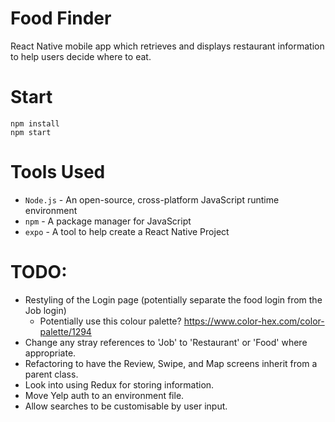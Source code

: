 # Food Finder
React Native mobile app which retrieves and displays restaurant information to help users decide where to eat.

# Start
```
npm install
npm start
```

# Tools Used
- `Node.js` - An open-source, cross-platform JavaScript runtime environment
- `npm` - A package manager for JavaScript
- `expo` - A tool to help create a React Native Project

# TODO:
- Restyling of the Login page (potentially separate the food login from the Job login)
    - Potentially use this colour palette? https://www.color-hex.com/color-palette/1294 
- Change any stray references to 'Job' to 'Restaurant' or 'Food' where appropriate.
- Refactoring to have the Review, Swipe, and Map screens inherit from a parent class.
- Look into using Redux for storing information.
- Move Yelp auth to an environment file.
- Allow searches to be customisable by user input.
